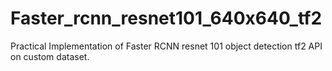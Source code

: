 # Faster_rcnn_resnet101_640x640_tf2
Practical Implementation of Faster RCNN resnet 101 object detection tf2 API on custom dataset.
